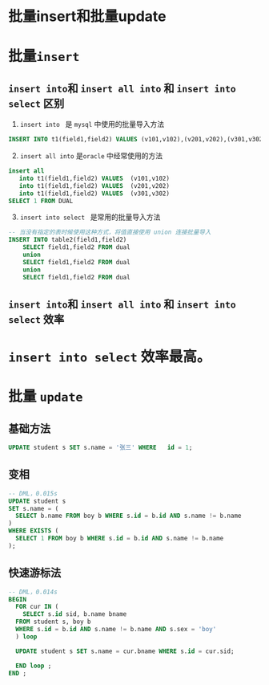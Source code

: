 # 批量insert和批量update

# 批量`insert`
## `insert into`和 `insert all into` 和  `insert into select` 区别

1. `insert into ` 是 `mysql` 中使用的批量导入方法
```sql
INSERT INTO t1(field1,field2) VALUES (v101,v102),(v201,v202),(v301,v302),(v401,v402);
```
2. `insert all into`   是`oracle` 中经常使用的方法
```sql
insert all 
   into t1(field1,field2) VALUES  (v101,v102) 
   into t1(field1,field2) VALUES  (v201,v202)
   into t1(field1,field2) VALUES  (v301,v302)
SELECT 1 FROM DUAL   
```
3. `insert into select ` 是常用的批量导入方法
```sql
-- 当没有指定的表时候使用这种方式，将值直接使用 union 连接批量导入
INSERT INTO table2(field1,field2)
    SELECT field1,field2 FROM dual
    union
    SELECT field1,field2 FROM dual
    union
    SELECT field1,field2 FROM dual
```
## `insert into`和 `insert all into` 和  `insert into select` 效率

# `insert into select` 效率最高。 

# 批量 `update`
## 基础方法
 ```sql
UPDATE student s SET s.name = '张三' WHERE   id = 1; 
 ```

## 变相
 ```sql
-- DML，0.015s
 UPDATE student s
 SET s.name = (
   SELECT b.name FROM boy b WHERE s.id = b.id AND s.name != b.name
 )
WHERE EXISTS (
   SELECT 1 FROM boy b WHERE s.id = b.id AND s.name != b.name
 );
 ```
## 快速游标法
```sql
-- DML，0.014s
BEGIN
  FOR cur IN (
    SELECT s.id sid, b.name bname
  FROM student s, boy b
  WHERE s.id = b.id AND s.name != b.name AND s.sex = 'boy'
  ) loop

  UPDATE student s SET s.name = cur.bname WHERE s.id = cur.sid;

  END loop ;
END ;
```


